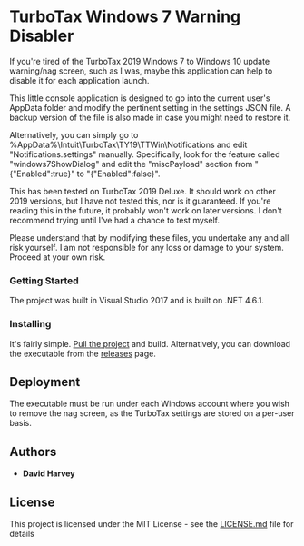 # TurboTax Windows 7 Warning Disabler

If you're tired of the TurboTax 2019 Windows 7 to Windows 10 update warning/nag screen, such as I was, maybe this application can help to disable it for each application launch.

This little console application is designed to go into the current user's AppData folder and modify the pertinent setting in the settings JSON file. A backup version of the file is also made in case you might need to restore it.

Alternatively, you can simply go to %AppData%\Intuit\TurboTax\TY19\TTWin\Notifications and edit "Notifications.settings" manually. Specifically, look for the feature called "windows7ShowDialog" and edit the "miscPayload" section from "{\"Enabled\":true}" to "{\"Enabled\":false}".

This has been tested on TurboTax 2019 Deluxe. It should work on other 2019 versions, but I have not tested this, nor is it guaranteed. If you're reading this in the future, it probably won't work on later versions. I don't recommend trying until I've had a chance to test myself.

Please understand that by modifying these files, you undertake any and all risk yourself. I am not responsible for any loss or damage to your system. Proceed at your own risk.

### Getting Started

The project was built in Visual Studio 2017 and is built on .NET 4.6.1.

### Installing

It's fairly simple. [Pull the project](https://github.com/djharvey/TurboTaxWindows7WarningDisabler) and build. Alternatively, you can download the executable from the [releases](https://github.com/djharvey/TurboTaxWindows7WarningDisabler/releases) page.

## Deployment

The executable must be run under each Windows account where you wish to remove the nag screen, as the TurboTax settings are stored on a per-user basis.

## Authors

* **David Harvey**

## License

This project is licensed under the MIT License - see the [LICENSE.md](License.md) file for details
